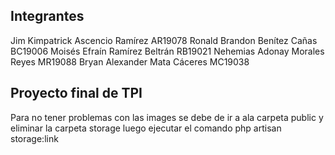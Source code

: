 ## Integrantes
Jim Kimpatrick Ascencio Ramírez AR19078
Ronald Brandon Benítez Cañas BC19006
Moisés Efraín Ramírez Beltrán RB19021
Nehemias Adonay Morales Reyes MR19088
Bryan Alexander Mata Cáceres MC19038

## Proyecto final de TPI

Para no tener problemas con las images se debe de ir a ala carpeta public
y eliminar la carpeta storage luego ejecutar el comando php artisan storage:link
